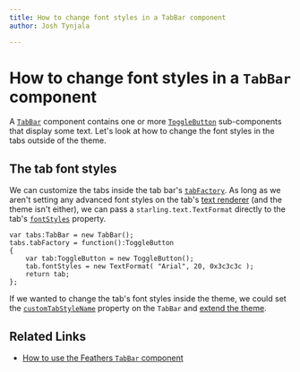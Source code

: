 ```yaml
---
title: How to change font styles in a TabBar component  
author: Josh Tynjala

---
```

# How to change font styles in a `TabBar` component

A [`TabBar`](../tab-bar.html) component contains one or more [`ToggleButton`](../toggle-button.html) sub-components that display some text. Let's look at how to change the font styles in the tabs outside of the theme.

## The tab font styles

We can customize the tabs inside the tab bar's [`tabFactory`](../../api-reference/feathers/controls/TabBar.html#tabFactory). As long as we aren't setting any advanced font styles on the tab's [text renderer](../text-renderers.html) (and the theme isn't either), we can pass a `starling.text.TextFormat` directly to the tab's [`fontStyles`](../../api-reference/feathers/controls/Button.html#fontStyles) property.

``` code
var tabs:TabBar = new TabBar();
tabs.tabFactory = function():ToggleButton
{
	var tab:ToggleButton = new ToggleButton();
	tab.fontStyles = new TextFormat( "Arial", 20, 0x3c3c3c );
	return tab;
};
```

If we wanted to change the tab's font styles inside the theme, we could set the [`customTabStyleName`](../../api-reference/feathers/controls/TabBar.html#customTabStyleName) property on the `TabBar` and [extend the theme](../extending-themes.html).

## Related Links

-   [How to use the Feathers `TabBar` component](../tab-bar.html)
